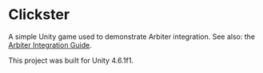 Clickster
=========

A simple Unity game used to demonstrate Arbiter integration. See also: the [Arbiter Integration Guide](https://www.arbiter.me/integration-guide/).

This project was built for Unity 4.6.1f1.